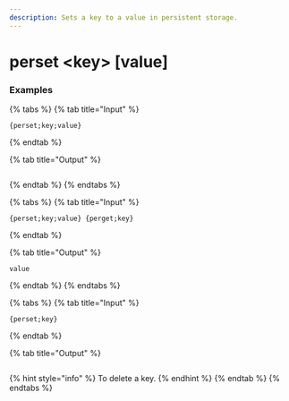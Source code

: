 ```yaml
---
description: Sets a key to a value in persistent storage.
---
```


# perset &lt;key> [value]

### Examples

{% tabs %}
{% tab title="Input" %}

```text
{perset;key;value}
```

{% endtab %}

{% tab title="Output" %}

```text

```

{% endtab %}
{% endtabs %}

{% tabs %}
{% tab title="Input" %}

```text
{perset;key;value} {perget;key}
```

{% endtab %}

{% tab title="Output" %}

```text
value
```

{% endtab %}
{% endtabs %}

{% tabs %}
{% tab title="Input" %}

```text
{perset;key}
```

{% endtab %}

{% tab title="Output" %}

```text

```

{% hint style="info" %}
To delete a key.
{% endhint %}
{% endtab %}
{% endtabs %}
